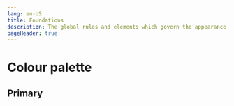 ```yaml
---
lang: en-US
title: Foundations
description: The global rules and elements which govern the appearance, structure and behaviour of components.
pageHeader: true
---
```


# Colour palette

## Primary
<div class="content-group">
    <div class="row g-3 mb-3">
      <ColorTile color-key="primary" name="Primary" hex="#285576"></ColorTile>
      <ColorTile color-key="secondary" name="Secondary" hex="#3E837C"></ColorTile>
      <ColorTile color-key="promo" name="Promo" hex="#7AC4C3"></ColorTile>
      <ColorTile color-key="action" name="Action" hex="#A44D8E"></ColorTile>
    </div>
    <div class="row g-3">
      <ColorTile color-key="gray-900" name="900" hex="#212121"></ColorTile>
      <ColorTile color-key="gray-800" name="800" hex="#424242"></ColorTile>
      <ColorTile color-key="gray-700" name="700" hex="#616161"></ColorTile>
      <ColorTile color-key="gray-600" name="600" hex="#757575"></ColorTile>
      <ColorTile color-key="gray-500" name="500" hex="#9E9E9E"></ColorTile>
      <ColorTile color-key="gray-400" name="400" hex="#BDBDBD"></ColorTile>
      <ColorTile color-key="gray-300" name="300" hex="#E0E0E0"></ColorTile>
      <ColorTile color-key="gray-200" name="200" hex="#eeeeee"></ColorTile>
      <ColorTile color-key="gray-100" name="100" hex="#F5F5F5"></ColorTile>
      <ColorTile color-key="gray-50" name="50" hex="#FAFAFA"></ColorTile>
    </div>
</div>
